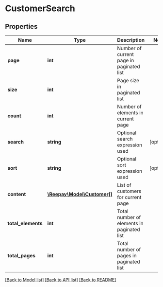 # CustomerSearch

## Properties
Name | Type | Description | Notes
------------ | ------------- | ------------- | -------------
**page** | **int** | Number of current page in paginated list |
**size** | **int** | Page size in paginated list |
**count** | **int** | Number of elements in current page |
**search** | **string** | Optional search expression used | [optional]
**sort** | **string** | Optional sort expression used | [optional]
**content** | [**\Reepay\Model\Customer[]**](Customer.md) | List of customers for current page |
**total_elements** | **int** | Total number of elements in paginated list |
**total_pages** | **int** | Total number of pages in paginated list |

[[Back to Model list]](../../README.md#documentation-for-models) [[Back to API list]](../../README.md#documentation-for-api-endpoints) [[Back to README]](../../README.md)


